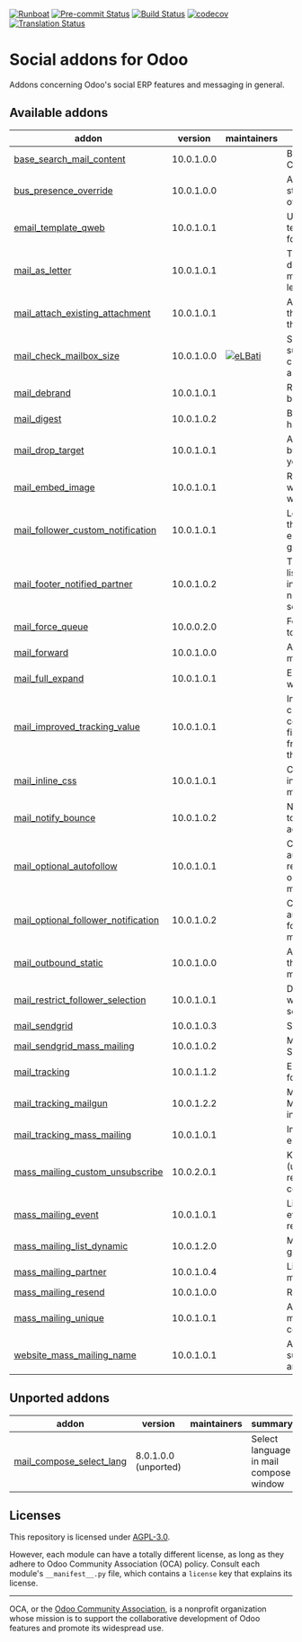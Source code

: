 
[![Runboat](https://img.shields.io/badge/runboat-Try%20me-875A7B.png)](https://runboat.odoo-community.org/builds?repo=OCA/social&target_branch=10.0)
[![Pre-commit Status](https://github.com/OCA/social/actions/workflows/pre-commit.yml/badge.svg?branch=10.0)](https://github.com/OCA/social/actions/workflows/pre-commit.yml?query=branch%3A10.0)
[![Build Status](https://github.com/OCA/social/actions/workflows/test.yml/badge.svg?branch=10.0)](https://github.com/OCA/social/actions/workflows/test.yml?query=branch%3A10.0)
[![codecov](https://codecov.io/gh/OCA/social/branch/10.0/graph/badge.svg)](https://codecov.io/gh/OCA/social)
[![Translation Status](https://translation.odoo-community.org/widgets/social-10-0/-/svg-badge.svg)](https://translation.odoo-community.org/engage/social-10-0/?utm_source=widget)

<!-- /!\ do not modify above this line -->

# Social addons for Odoo

Addons concerning Odoo's social ERP features and messaging in general.

<!-- /!\ do not modify below this line -->

<!-- prettier-ignore-start -->

[//]: # (addons)

Available addons
----------------
addon | version | maintainers | summary
--- | --- | --- | ---
[base_search_mail_content](base_search_mail_content/) | 10.0.1.0.0 |  | Base Search Mail Content
[bus_presence_override](bus_presence_override/) | 10.0.1.0.0 |  | Adds user-defined im status (online, away, offline).
[email_template_qweb](email_template_qweb/) | 10.0.1.0.1 |  | Use the QWeb templating mechanism for emails
[mail_as_letter](mail_as_letter/) | 10.0.1.0.1 |  | This module allows to download a mail message as a pdf letter.
[mail_attach_existing_attachment](mail_attach_existing_attachment/) | 10.0.1.0.1 |  | Adding attachment on the object by sending this one
[mail_check_mailbox_size](mail_check_mailbox_size/) | 10.0.1.0.0 | [![eLBati](https://github.com/eLBati.png?size=30px)](https://github.com/eLBati) | Send an email summarizing the current space used by a mailbox
[mail_debrand](mail_debrand/) | 10.0.1.0.1 |  | Remove Odoo branding in sent emails
[mail_digest](mail_digest/) | 10.0.1.0.2 |  | Basic digest mail handling.
[mail_drop_target](mail_drop_target/) | 10.0.1.0.1 |  | Attach emails to Odoo by dragging them from your desktop
[mail_embed_image](mail_embed_image/) | 10.0.1.0.1 |  | Replace img.src's which start with http with inline cids
[mail_follower_custom_notification](mail_follower_custom_notification/) | 10.0.1.0.1 |  | Let followers choose if they want to receive email notifications for a given subscription
[mail_footer_notified_partner](mail_footer_notified_partner/) | 10.0.1.0.2 |  | This module adds the list of notified partners in the footer of notification e-mails sent by Odoo.
[mail_force_queue](mail_force_queue/) | 10.0.0.2.0 |  | Force outgoing emails to be queued
[mail_forward](mail_forward/) | 10.0.1.0.0 |  | Add option to forward messages
[mail_full_expand](mail_full_expand/) | 10.0.1.0.1 |  | Expand mail in a big window
[mail_improved_tracking_value](mail_improved_tracking_value/) | 10.0.1.0.1 |  | Improves tracking changed values for certain type of fields.Adds a user-friendly view to consult them.
[mail_inline_css](mail_inline_css/) | 10.0.1.0.1 |  | Convert style tags in inline style in your mails
[mail_notify_bounce](mail_notify_bounce/) | 10.0.1.0.2 |  | Notify bounce emails to preconfigured addresses
[mail_optional_autofollow](mail_optional_autofollow/) | 10.0.1.0.1 |  | Choose if you want to automatically add new recipients as followers on mail.compose.message
[mail_optional_follower_notification](mail_optional_follower_notification/) | 10.0.1.0.2 |  | Choose if you want to automatically notify followers on mail.compose.message
[mail_outbound_static](mail_outbound_static/) | 10.0.1.0.0 |  | Allows you to configure the from header for a mail server.
[mail_restrict_follower_selection](mail_restrict_follower_selection/) | 10.0.1.0.1 |  | Define a domain from which followers can be selected
[mail_sendgrid](mail_sendgrid/) | 10.0.1.0.3 |  | SendGrid
[mail_sendgrid_mass_mailing](mail_sendgrid_mass_mailing/) | 10.0.1.0.2 |  | Mass Mailing with SendGrid
[mail_tracking](mail_tracking/) | 10.0.1.1.2 |  | Email tracking system for all mails sent
[mail_tracking_mailgun](mail_tracking_mailgun/) | 10.0.1.2.2 |  | Mail tracking and Mailgun webhooks integration
[mail_tracking_mass_mailing](mail_tracking_mass_mailing/) | 10.0.1.0.1 |  | Improve mass mailing email tracking
[mass_mailing_custom_unsubscribe](mass_mailing_custom_unsubscribe/) | 10.0.2.0.1 |  | Know and track (un)subscription reasons, GDPR compliant
[mass_mailing_event](mass_mailing_event/) | 10.0.1.0.1 |  | Link mass mailing with event for excluding recipients
[mass_mailing_list_dynamic](mass_mailing_list_dynamic/) | 10.0.1.2.0 |  | Mass mailing lists that get autopopulated
[mass_mailing_partner](mass_mailing_partner/) | 10.0.1.0.4 |  | Link partners with mass-mailing
[mass_mailing_resend](mass_mailing_resend/) | 10.0.1.0.0 |  | Resend mass mailings
[mass_mailing_unique](mass_mailing_unique/) | 10.0.1.0.1 |  | Avoids duplicate mailing lists and contacts
[website_mass_mailing_name](website_mass_mailing_name/) | 10.0.1.0.1 |  | Ask for name when subscribing, and create and/or link partner


Unported addons
---------------
addon | version | maintainers | summary
--- | --- | --- | ---
[mail_compose_select_lang](mail_compose_select_lang/) | 8.0.1.0.0 (unported) |  | Select language in mail compose window

[//]: # (end addons)

<!-- prettier-ignore-end -->

## Licenses

This repository is licensed under [AGPL-3.0](LICENSE).

However, each module can have a totally different license, as long as they adhere to Odoo Community Association (OCA)
policy. Consult each module's `__manifest__.py` file, which contains a `license` key
that explains its license.

----
OCA, or the [Odoo Community Association](http://odoo-community.org/), is a nonprofit
organization whose mission is to support the collaborative development of Odoo features
and promote its widespread use.
